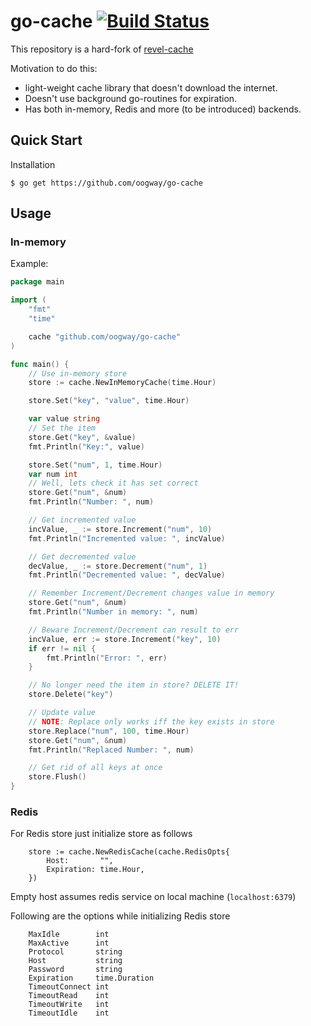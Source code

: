 # go-cache [![Build Status](https://travis-ci.org/oogway/go-cache.svg?branch=master)](https://travis-ci.org/oogway/go-cache)

This repository is a hard-fork of [revel-cache](https://github.com/revel/revel/tree/master/cache)

Motivation to do this:
  - light-weight cache library that doesn't download the internet.
  - Doesn't use background go-routines for expiration.
  - Has both in-memory, Redis and more (to be introduced) backends.

## Quick Start

Installation

    $ go get https://github.com/oogway/go-cache


## Usage

### In-memory

Example:

```go
package main

import (
	"fmt"
	"time"

	cache "github.com/oogway/go-cache"
)

func main() {
	// Use in-memory store
	store := cache.NewInMemoryCache(time.Hour)

	store.Set("key", "value", time.Hour)

	var value string
	// Set the item
	store.Get("key", &value)
	fmt.Println("Key:", value)

	store.Set("num", 1, time.Hour)
	var num int
	// Well, lets check it has set correct
	store.Get("num", &num)
	fmt.Println("Number: ", num)

	// Get incremented value
	incValue, _ := store.Increment("num", 10)
	fmt.Println("Incremented value: ", incValue)

	// Get decremented value
	decValue, _ := store.Decrement("num", 1)
	fmt.Println("Decremented value: ", decValue)

	// Remember Increment/Decrement changes value in memory
	store.Get("num", &num)
	fmt.Println("Number in memory: ", num)

	// Beware Increment/Decrement can result to err
	incValue, err := store.Increment("key", 10)
	if err != nil {
		fmt.Println("Error: ", err)
	}

	// No longer need the item in store? DELETE IT!
	store.Delete("key")

	// Update value
	// NOTE: Replace only works iff the key exists in store
	store.Replace("num", 100, time.Hour)
	store.Get("num", &num)
	fmt.Println("Replaced Number: ", num)

	// Get rid of all keys at once
	store.Flush()
}

```

### Redis

For Redis store just initialize store as follows


```
    store := cache.NewRedisCache(cache.RedisOpts{
        Host:       "",
        Expiration: time.Hour,
    })
```

Empty host assumes redis service on local machine (`localhost:6379`)

Following are the options while initializing Redis store

```
    MaxIdle        int
    MaxActive      int
    Protocol       string
    Host           string
    Password       string
    Expiration     time.Duration
    TimeoutConnect int
    TimeoutRead    int
    TimeoutWrite   int
    TimeoutIdle    int

```
